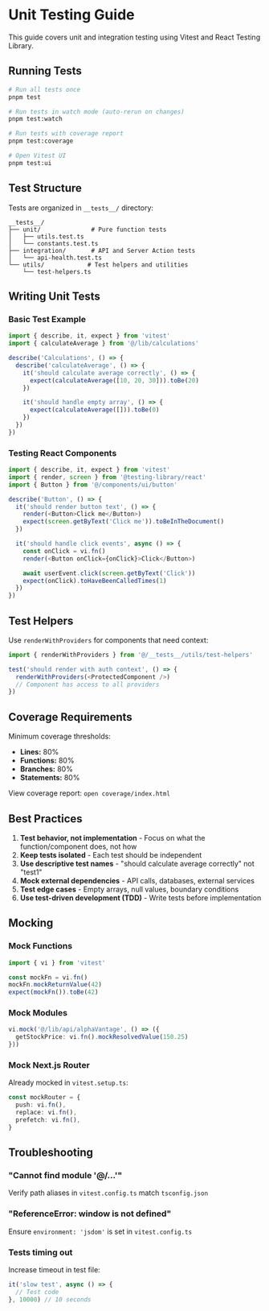 # Unit Testing Guide

This guide covers unit and integration testing using Vitest and React Testing Library.

## Running Tests

```bash
# Run all tests once
pnpm test

# Run tests in watch mode (auto-rerun on changes)
pnpm test:watch

# Run tests with coverage report
pnpm test:coverage

# Open Vitest UI
pnpm test:ui
```

## Test Structure

Tests are organized in `__tests__/` directory:

```
__tests__/
├── unit/              # Pure function tests
│   ├── utils.test.ts
│   └── constants.test.ts
├── integration/       # API and Server Action tests
│   └── api-health.test.ts
└── utils/            # Test helpers and utilities
    └── test-helpers.ts
```

## Writing Unit Tests

### Basic Test Example

```typescript
import { describe, it, expect } from 'vitest'
import { calculateAverage } from '@/lib/calculations'

describe('Calculations', () => {
  describe('calculateAverage', () => {
    it('should calculate average correctly', () => {
      expect(calculateAverage([10, 20, 30])).toBe(20)
    })

    it('should handle empty array', () => {
      expect(calculateAverage([])).toBe(0)
    })
  })
})
```

### Testing React Components

```typescript
import { describe, it, expect } from 'vitest'
import { render, screen } from '@testing-library/react'
import { Button } from '@/components/ui/button'

describe('Button', () => {
  it('should render button text', () => {
    render(<Button>Click me</Button>)
    expect(screen.getByText('Click me')).toBeInTheDocument()
  })

  it('should handle click events', async () => {
    const onClick = vi.fn()
    render(<Button onClick={onClick}>Click</Button>)

    await userEvent.click(screen.getByText('Click'))
    expect(onClick).toHaveBeenCalledTimes(1)
  })
})
```

## Test Helpers

Use `renderWithProviders` for components that need context:

```typescript
import { renderWithProviders } from '@/__tests__/utils/test-helpers'

test('should render with auth context', () => {
  renderWithProviders(<ProtectedComponent />)
  // Component has access to all providers
})
```

## Coverage Requirements

Minimum coverage thresholds:

- **Lines:** 80%
- **Functions:** 80%
- **Branches:** 80%
- **Statements:** 80%

View coverage report: `open coverage/index.html`

## Best Practices

1. **Test behavior, not implementation** - Focus on what the function/component does, not how
2. **Keep tests isolated** - Each test should be independent
3. **Use descriptive test names** - "should calculate average correctly" not "test1"
4. **Mock external dependencies** - API calls, databases, external services
5. **Test edge cases** - Empty arrays, null values, boundary conditions
6. **Use test-driven development (TDD)** - Write tests before implementation

## Mocking

### Mock Functions

```typescript
import { vi } from 'vitest'

const mockFn = vi.fn()
mockFn.mockReturnValue(42)
expect(mockFn()).toBe(42)
```

### Mock Modules

```typescript
vi.mock('@/lib/api/alphaVantage', () => ({
  getStockPrice: vi.fn().mockResolvedValue(150.25)
}))
```

### Mock Next.js Router

Already mocked in `vitest.setup.ts`:

```typescript
const mockRouter = {
  push: vi.fn(),
  replace: vi.fn(),
  prefetch: vi.fn(),
}
```

## Troubleshooting

### "Cannot find module '@/...'"

Verify path aliases in `vitest.config.ts` match `tsconfig.json`

### "ReferenceError: window is not defined"

Ensure `environment: 'jsdom'` is set in `vitest.config.ts`

### Tests timing out

Increase timeout in test file:

```typescript
it('slow test', async () => {
  // Test code
}, 10000) // 10 seconds
```
